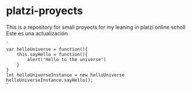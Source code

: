 # platzi-proyects
This is a repository for small proyects for my leaning in platzi online scholl
Este es una actualización

    `
    var helloUniverse = function(){
        this.sayHello = function(){
            alert('Hello to the universe')
        }
    }
    let helloUniverseInstance = new helloUniverse
    helloUniverseInstance.sayHello();
    `